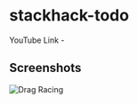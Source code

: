# stackhack-todo
YouTube Link - 

## Screenshots
![Drag Racing](https://github.com/GSNikhil/stackhack-todo/images/1.jpg)
